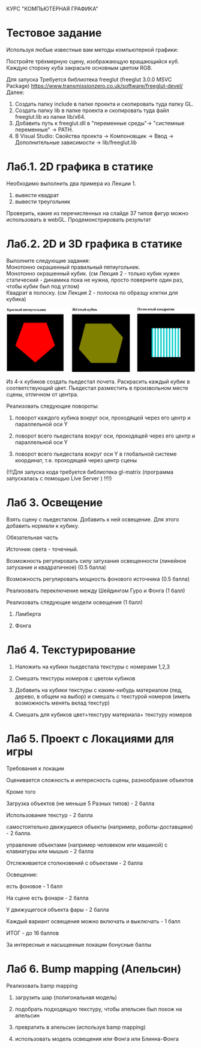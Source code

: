 КУРС "КОМПЬЮТЕРНАЯ ГРАФИКА" 

# Тестовое задание

Используя любые известные вам методы компьютерной графики:

Постройте трёхмерную сцену, изображающую вращающийся куб.
Каждую сторону куба закрасьте основным цветом RGB.

Для запуска Требуется библиотека freeglut (freeglut 3.0.0 MSVC Package)
https://www.transmissionzero.co.uk/software/freeglut-devel/
Далее:
1. Создать папку include в папке проекта и скопировать туда папку GL.
2. Создать папку lib в папке проекта и скопировать туда файл freeglut.lib из папки lib/x64.
3. Добавить путь к freeglut.dll в "переменные среды"-> "системные переменные" -> PATH.
4. В Visual Studio: Свойства проекта -> Компоновщик -> Ввод -> Дополнительные зависимости -> lib/freeglut.lib


# Лаб.1. 2D графика в статике

Необходимо выполнить два примера из Лекции 1.
1) вывести квадрат
2) вывести треугольник

Проверить, какие из перечисленных на слайде 37 типов фигур можно использовать в webGL. Продемонстрировать результат

# Лаб.2. 2D и 3D графика в статике

Выполните следующие задания:  
Монотонно окрашенный правильный пятиугольник.  
Монотонно окрашенный кубик. (см Лекция 2 - только кубик нужен статический - динамика пока не нужна, просто поверните один раз, чтобы кубик был под углом)  
Квадрат в полоску. (см Лекция 2 - полоска по образцу клетки для кубика)   

![alt text](image-1.png)

Из 4-х кубиков создать пьедестал почета. Раскрасить каждый кубик в соответствующий цвет. Пьедестал разместить в произвольном месте сцены, отличном от центра.  

Реализовать следующие повороты:  

1) поворот каждого кубика вокруг оси, проходящей через его центр и параллельной оси Y  

2) поворот всего пьедестала вокруг оси, проходящей через его центр и параллельной оси Y    

3) поворот всего пьедестала вокруг оси Y в глобальной системе координат, т.е. проходящей через центр сцены   

(!!!Для запуска кода требуется библиотека gl-matrix (программа запускалась с помощью  Live Server ) !!!!)

# Лаб 3. Освещение  

Взять сцену с пьедесталом. Добавить к ней освещение. Для этого добавить нормали к кубику.   

Обязательная часть  

Источник света - точечный.  

Возможность регулировать силу затухания освещенности (линейное затухание и квадратичное) (0.5 балла)  

Возможность регулировать мощность фонового источника (0.5 балла)   

Реализовать переключение между Шейдингом Гуро и Фонга (1 балл)  

Реализовать следующие модели освещения (1 балл)   

1) Ламберта   

2) Фонга   

# Лаб 4. Текстурирование  

1) Наложить на кубики пьедестала текстуры с номерами 1,2,3  

2) Смешать текстуры номеров с цветом кубиков  


3) Добавить на кубики текстуры с каким-нибудь материалом (лед, дерево, в общем на выбор) и смешать с  текстурой номеров (иметь возможность менять вклад текстур)  

4) Смешать для кубиков цвет+текстуру материала+ текстуру номеров  


# Лаб 5. Проект с Локациями для игры   

Требования к локации   

Оценивается сложность и интересность сцены, разнообразие объектов   

Кроме того   

Загрузка объектов (не меньше 5 Разных типов) - 2 балла    

Использование текстур - 2 балла    

самостоятельно движущиеся объекты  (например, роботы-доставщики) - 2 балла.   

управление объектами (например человеком или машиной) с клавиатуры или мышью - 2 балла    

Отслеживается столкновений с объектами -  2 балла    

Освещение:   

есть фоновое - 1 балл   

На сцене есть  фонари - 2  балла   

У движущегося объекта фары - 2 балла   

Каждый вариант освещения можно включать и выключать - 1 балл   

ИТОГ - до 16 баллов   

За интересные и насыщенные локации бонусные баллы   

# Лаб 6. Bump mapping (Апельсин)    

Реализовать bamp mapping    

1) загрузить шар (полигональная модель)    

2) подобрать подходящую текстуру, чтобы апельсин был похож на апельсин    

3) превратить в апельсин (используя bamp mapping)    

4) использовать модель освещения или Фонга или Блинна-Фонга    


